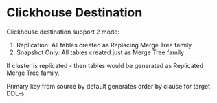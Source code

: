 # Clickhouse Destination

Clickhouse destination support 2 mode:

1. Replication: All tables created as Replacing Merge Tree family
2. Snapshot Only: All tables created just as Merge Tree family

If cluster is replicated - then tables would be generated as Replicated Merge Tree family.

Primary key from source by default generates order by clause for target DDL-s
